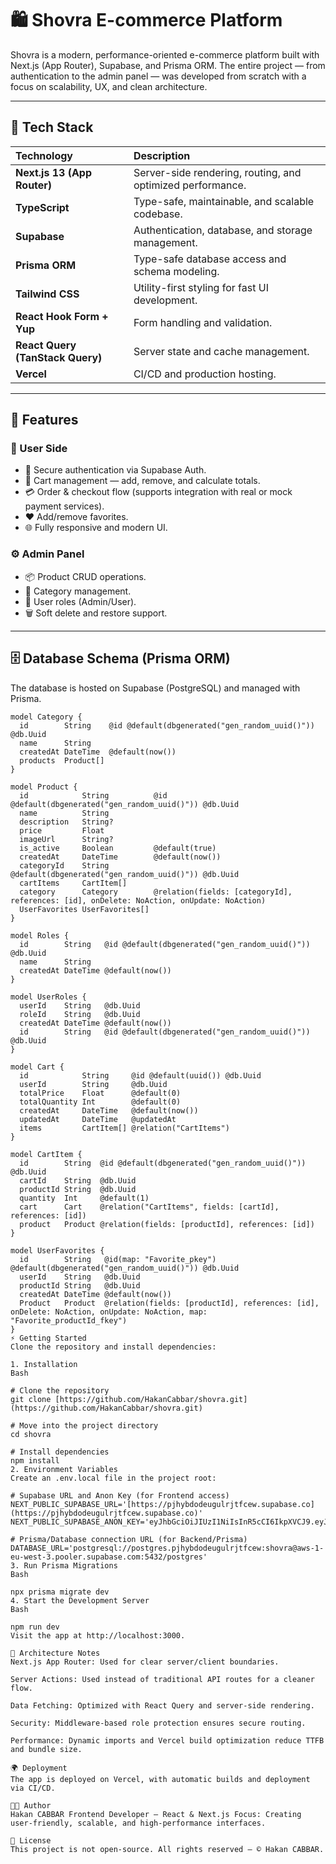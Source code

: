 # 🛍️ Shovra E-commerce Platform

Shovra is a modern, performance-oriented e-commerce platform built with Next.js (App Router), Supabase, and Prisma ORM. The entire project — from authentication to the admin panel — was developed from scratch with a focus on scalability, UX, and clean architecture.

---

## 🚀 Tech Stack

| Technology | Description |
| :--- | :--- |
| **Next.js 13 (App Router)** | Server-side rendering, routing, and optimized performance. |
| **TypeScript** | Type-safe, maintainable, and scalable codebase. |
| **Supabase** | Authentication, database, and storage management. |
| **Prisma ORM** | Type-safe database access and schema modeling. |
| **Tailwind CSS** | Utility-first styling for fast UI development. |
| **React Hook Form + Yup** | Form handling and validation. |
| **React Query (TanStack Query)** | Server state and cache management. |
| **Vercel** | CI/CD and production hosting. |

---

## 🧩 Features

### 👤 User Side

* 🔐 Secure authentication via Supabase Auth.
* 🛒 Cart management — add, remove, and calculate totals.
* 💳 Order & checkout flow (supports integration with real or mock payment services).
* ❤️ Add/remove favorites.
* 🌐 Fully responsive and modern UI.

### ⚙️ Admin Panel

* 📦 Product CRUD operations.
* 🧾 Category management.
* 👥 User roles (Admin/User).
* 🗑️ Soft delete and restore support.

---

## 🗄️ Database Schema (Prisma ORM)

The database is hosted on Supabase (PostgreSQL) and managed with Prisma.

```prisma
model Category {
  id        String    @id @default(dbgenerated("gen_random_uuid()")) @db.Uuid
  name      String
  createdAt DateTime  @default(now())
  products  Product[]
}

model Product {
  id            String          @id @default(dbgenerated("gen_random_uuid()")) @db.Uuid
  name          String
  description   String?
  price         Float
  imageUrl      String?
  is_active     Boolean         @default(true)
  createdAt     DateTime        @default(now())
  categoryId    String          @default(dbgenerated("gen_random_uuid()")) @db.Uuid
  cartItems     CartItem[]
  category      Category        @relation(fields: [categoryId], references: [id], onDelete: NoAction, onUpdate: NoAction)
  UserFavorites UserFavorites[]
}

model Roles {
  id        String   @id @default(dbgenerated("gen_random_uuid()")) @db.Uuid
  name      String
  createdAt DateTime @default(now())
}

model UserRoles {
  userId    String   @db.Uuid
  roleId    String   @db.Uuid
  createdAt DateTime @default(now())
  id        String   @id @default(dbgenerated("gen_random_uuid()")) @db.Uuid
}

model Cart {
  id            String     @id @default(uuid()) @db.Uuid
  userId        String     @db.Uuid
  totalPrice    Float      @default(0)
  totalQuantity Int        @default(0)
  createdAt     DateTime   @default(now())
  updatedAt     DateTime   @updatedAt
  items         CartItem[] @relation("CartItems")
}

model CartItem {
  id        String  @id @default(dbgenerated("gen_random_uuid()")) @db.Uuid
  cartId    String  @db.Uuid
  productId String  @db.Uuid
  quantity  Int     @default(1)
  cart      Cart    @relation("CartItems", fields: [cartId], references: [id])
  product   Product @relation(fields: [productId], references: [id])
}

model UserFavorites {
  id        String   @id(map: "Favorite_pkey") @default(dbgenerated("gen_random_uuid()")) @db.Uuid
  userId    String   @db.Uuid
  productId String   @db.Uuid
  createdAt DateTime @default(now())
  Product   Product  @relation(fields: [productId], references: [id], onDelete: NoAction, onUpdate: NoAction, map: "Favorite_productId_fkey")
}
⚡ Getting Started
Clone the repository and install dependencies:

1. Installation
Bash

# Clone the repository
git clone [https://github.com/HakanCabbar/shovra.git](https://github.com/HakanCabbar/shovra.git)

# Move into the project directory
cd shovra

# Install dependencies
npm install
2. Environment Variables
Create an .env.local file in the project root:

# Supabase URL and Anon Key (for Frontend access)
NEXT_PUBLIC_SUPABASE_URL='[https://pjhybdodeugulrjtfcew.supabase.co](https://pjhybdodeugulrjtfcew.supabase.co)'
NEXT_PUBLIC_SUPABASE_ANON_KEY='eyJhbGciOiJIUzI1NiIsInR5cCI6IkpXVCJ9.eyJpc3MiOiJzdXBhYmFzZSIsInJlZiI6InBqaHliZG9kZXVndWxyanRmY2V3Iiwicm9sZSI6ImFub24iLCJpYXQiOjE3NjA0NzA2NjQsImV4cCI6MjA3NjA0NjY2NH0.CFEVUl9om3qcmJzMtuJhNvXs3lMdPe0wgiiOCq1DYrE'

# Prisma/Database connection URL (for Backend/Prisma)
DATABASE_URL='postgresql://postgres.pjhybdodeugulrjtfcew:shovra@aws-1-eu-west-3.pooler.supabase.com:5432/postgres'
3. Run Prisma Migrations
Bash

npx prisma migrate dev
4. Start the Development Server
Bash

npm run dev
Visit the app at http://localhost:3000.

🧠 Architecture Notes
Next.js App Router: Used for clear server/client boundaries.

Server Actions: Used instead of traditional API routes for a cleaner flow.

Data Fetching: Optimized with React Query and server-side rendering.

Security: Middleware-based role protection ensures secure routing.

Performance: Dynamic imports and Vercel build optimization reduce TTFB and bundle size.

🌍 Deployment
The app is deployed on Vercel, with automatic builds and deployment via CI/CD.

👨‍💻 Author
Hakan CABBAR Frontend Developer — React & Next.js Focus: Creating user-friendly, scalable, and high-performance interfaces.

📄 License
This project is not open-source. All rights reserved — © Hakan CABBAR.
